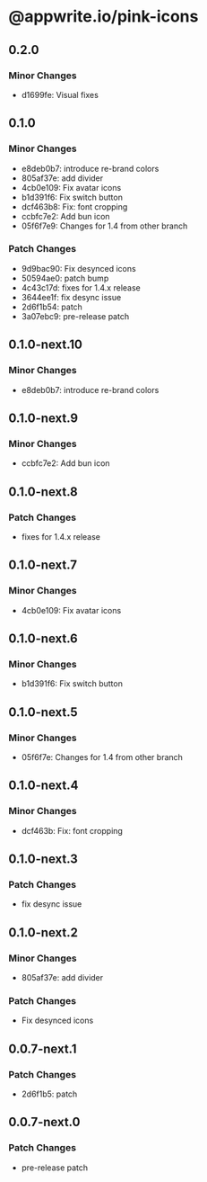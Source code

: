 # @appwrite.io/pink-icons

## 0.2.0

### Minor Changes

- d1699fe: Visual fixes

## 0.1.0

### Minor Changes

- e8deb0b7: introduce re-brand colors
- 805af37e: add divider
- 4cb0e109: Fix avatar icons
- b1d391f6: Fix switch button
- dcf463b8: Fix: font cropping
- ccbfc7e2: Add bun icon
- 05f6f7e9: Changes for 1.4 from other branch

### Patch Changes

- 9d9bac90: Fix desynced icons
- 50594ae0: patch bump
- 4c43c17d: fixes for 1.4.x release
- 3644ee1f: fix desync issue
- 2d6f1b54: patch
- 3a07ebc9: pre-release patch

## 0.1.0-next.10

### Minor Changes

- e8deb0b7: introduce re-brand colors

## 0.1.0-next.9

### Minor Changes

- ccbfc7e2: Add bun icon

## 0.1.0-next.8

### Patch Changes

- fixes for 1.4.x release

## 0.1.0-next.7

### Minor Changes

- 4cb0e109: Fix avatar icons

## 0.1.0-next.6

### Minor Changes

- b1d391f6: Fix switch button

## 0.1.0-next.5

### Minor Changes

- 05f6f7e: Changes for 1.4 from other branch

## 0.1.0-next.4

### Minor Changes

- dcf463b: Fix: font cropping

## 0.1.0-next.3

### Patch Changes

- fix desync issue

## 0.1.0-next.2

### Minor Changes

- 805af37e: add divider

### Patch Changes

- Fix desynced icons

## 0.0.7-next.1

### Patch Changes

- 2d6f1b5: patch

## 0.0.7-next.0

### Patch Changes

- pre-release patch
